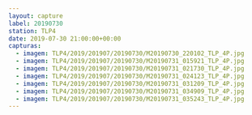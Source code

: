 ```yaml
---
layout: capture
label: 20190730
station: TLP4
date: 2019-07-30 21:00:00+00:00
capturas:
  - imagem: TLP4/2019/201907/20190730/M20190730_220102_TLP_4P.jpg
  - imagem: TLP4/2019/201907/20190730/M20190731_015921_TLP_4P.jpg
  - imagem: TLP4/2019/201907/20190730/M20190731_021730_TLP_4P.jpg
  - imagem: TLP4/2019/201907/20190730/M20190731_024123_TLP_4P.jpg
  - imagem: TLP4/2019/201907/20190730/M20190731_031209_TLP_4P.jpg
  - imagem: TLP4/2019/201907/20190730/M20190731_034909_TLP_4P.jpg
  - imagem: TLP4/2019/201907/20190730/M20190731_035243_TLP_4P.jpg
---
```

